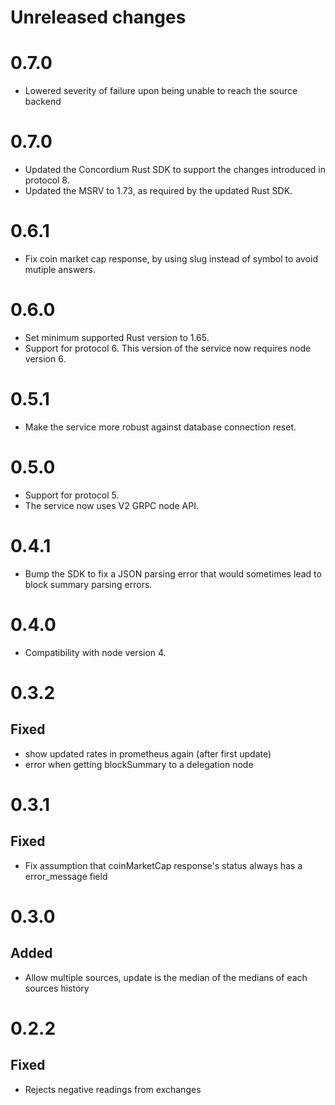 # Unreleased changes

# 0.7.0

- Lowered severity of failure upon being unable to reach the source backend

# 0.7.0

- Updated the Concordium Rust SDK to support the changes introduced in protocol 8.
- Updated the MSRV to 1.73, as required by the updated Rust SDK.

# 0.6.1

- Fix coin market cap response, by using slug instead of symbol to avoid mutiple answers.

# 0.6.0

- Set minimum supported Rust version to 1.65.
- Support for protocol 6. This version of the service now requires node version 6.

# 0.5.1

- Make the service more robust against database connection reset.

# 0.5.0
 - Support for protocol 5.
 - The service now uses V2 GRPC node API.

# 0.4.1
 - Bump the SDK to fix a JSON parsing error that would sometimes lead to block
   summary parsing errors.

# 0.4.0

 - Compatibility with node version 4.

# 0.3.2

## Fixed
 - show updated rates in prometheus again (after first update)
 - error when getting blockSummary to a delegation node

# 0.3.1

## Fixed
 - Fix assumption that coinMarketCap response's status always has a error_message field

# 0.3.0

## Added

 - Allow multiple sources, update is the median of the medians of each sources history

# 0.2.2

## Fixed
-   Rejects negative readings from exchanges
